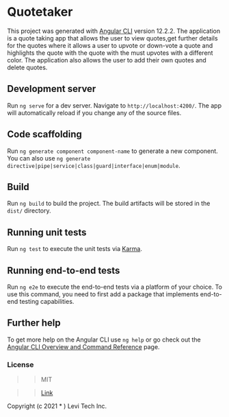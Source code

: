 # Quotetaker

This project was generated with [Angular CLI](https://github.com/angular/angular-cli) version 12.2.2.
The application is a quote taking app that allows the user to view quotes,get further details for the quotes where it allows a user to upvote or down-vote a quote and highlights the quote with the quote with the must upvotes with a different color.
The application also allows the user to add their own quotes and delete quotes.

## Development server

Run `ng serve` for a dev server. Navigate to `http://localhost:4200/`. The app will automatically reload if you change any of the source files.

## Code scaffolding

Run `ng generate component component-name` to generate a new component. You can also use `ng generate directive|pipe|service|class|guard|interface|enum|module`.

## Build

Run `ng build` to build the project. The build artifacts will be stored in the `dist/` directory.

## Running unit tests

Run `ng test` to execute the unit tests via [Karma](https://karma-runner.github.io).

## Running end-to-end tests

Run `ng e2e` to execute the end-to-end tests via a platform of your choice. To use this command, you need to first add a package that implements end-to-end testing capabilities.

## Further help

To get more help on the Angular CLI use `ng help` or go check out the [Angular CLI Overview and Command Reference](https://angular.io/cli) page.


### License

> > MIT

> > [Link](https://github.com/Levi-Opunga/QuotesApp/blob/master/License)

Copyright (c 2021 \* ) Levi Tech Inc.
